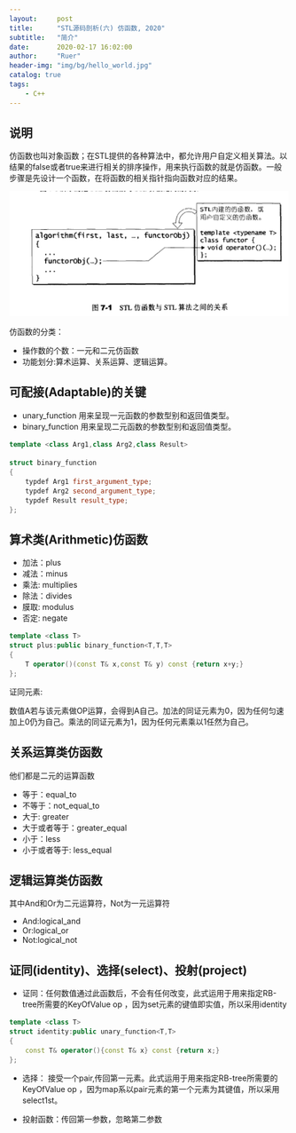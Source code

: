 ```yaml
---
layout:     post
title:      "STL源码剖析(六) 仿函数, 2020"
subtitle:   "简介"
date:       2020-02-17 16:02:00
author:     "Ruer"
header-img: "img/bg/hello_world.jpg"
catalog: true
tags:
    - C++
---
```


## 说明

仿函数也叫对象函数；在STL提供的各种算法中，都允许用户自定义相关算法。以结果的false或者true来进行相关的排序操作，用来执行函数的就是仿函数。一般步骤是先设计一个函数，在将函数的相关指针指向函数对应的结果。

![1](/img/C++/STL/仿函数与算法的关系.png)

仿函数的分类：

* 操作数的个数：一元和二元仿函数
* 功能划分:算术运算、关系运算、逻辑运算。

## 可配接(Adaptable)的关键

* unary_function 用来呈现一元函数的参数型别和返回值类型。
* binary_function 用来呈现二元函数的参数型别和返回值类型。

```C++
template <class Arg1,class Arg2,class Result>

struct binary_function
{
    typdef Arg1 first_argument_type;
    typdef Arg2 second_argument_type;
    typdef Result result_type;
};
```

## 算术类(Arithmetic)仿函数

* 加法：plus
* 减法：minus
* 乘法: multiplies
* 除法：divides
* 膜取: modulus
* 否定: negate

```C++
template <class T>
struct plus:public binary_function<T,T,T>
{
    T operator()(const T& x,const T& y) const {return x+y;}
};
```

证同元素:

数值A若与该元素做OP运算，会得到A自己。加法的同证元素为0，因为任何匀速加上0仍为自己。乘法的同证元素为1，因为任何元素乘以1任然为自己。

## 关系运算类仿函数

他们都是二元的运算函数

* 等于：equal_to
* 不等于：not_equal_to
* 大于: greater
* 大于或者等于：greater_equal
* 小于：less
* 小于或者等于: less_equal

## 逻辑运算类仿函数

其中And和Or为二元运算符，Not为一元运算符

* And:logical_and
* Or:logical_or
* Not:logical_not

## 证同(identity)、选择(select)、投射(project)

* 证同：任何数值通过此函数后，不会有任何改变，此式运用于用来指定RB-tree所需要的KeyOfValue op ，因为set元素的键值即实值，所以采用identity

```C++
template <class T>
struct identity:public unary_function<T,T>
{
    const T& operator(){const T& x} const {return x;}
};
```

* 选择： 接受一个pair,传回第一元素。此式运用于用来指定RB-tree所需要的KeyOfValue op ，因为map系以pair元素的第一个元素为其键值，所以采用select1st。

* 投射函数：传回第一参数，忽略第二参数